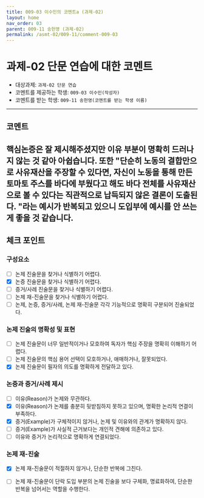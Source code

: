 ```yaml
---
title: 009-03 이수민의 코멘트a (과제-02) 
layout: home
nav_order: 03
parent: 009-11 송헌영 (과제-02)
permalink: /asmt-02/009-11/comment-009-03
---
```


# 과제-02 단문 연습에 대한 코멘트

- 대상과제: `과제-02 단문 연습`
- 코멘트를 제공하는 학생: `009-03 이수민(작성자)` 
- 코멘트를 받는 학생: `009-11 송헌영(코멘트를 받는 학생 이름)` 

---

## 코멘트

핵심논증은 잘 제시해주셨지만 이유 부분이 명확히 드러나지 않는 것 같아 아쉽습니다. 또한 "단순히 노동의 결합만으로 사유재산을 주장할 수 있다면, 자신이 노동을 통해 만든 토마토 주스를 바다에 부웠다고 해도 바다 전체를 사유재산으로 볼 수 있다는 직관적으로 납득되지 않은 결론이 도출된다. "라는 예시가 반복되고 있으니 도입부에 예시를 안 쓰는 게 좋을 것 같습니다. 
---

## 체크 포인트

### **구성요소**
- [ ] 논제 진술문을 찾거나 식별하기 어렵다.
- [x] 논증 진술문을 찾거나 식별하기 어렵다.
- [ ] 증거/사례 진술문을 찾거나 식별하기 어렵다.
- [ ] 논제 재-진술문을 찾거나 식별하기 어렵다.
- [ ] 논제, 논증, 증거/사례, 논제 재-진술문 각각 기능적으로 명확히 구분되어 진술되었다.

### **논제 진술의 명확성 및 표현**  
- [ ] 논제 진술문이 너무 일반적이거나 모호하여 독자가 핵심 주장을 명확히 이해하기 어렵다.  
- [ ] 논제 진술문의 핵심 용어 선택이 모호하거나, 애매하거나, 잘못되었다.  
- [x] 논제 진술문이 필자의 의도를 명확하게 전달하고 있다.  

### **논증과 증거/사례 제시**  
- [ ] 이유(Reason)가 논제와 무관하다.
- [x] 이유(Reason)가 논제를 충분히 뒷받침하지 못하고 있으며, 명확한 논리적 연결이 부족하다.  
- [x] 증거(Example)가 구체적이지 않거나, 논제 및 이유와의 관계가 명확하지 않다. 
- [ ] 증거(Example)가 사실적 근거보다는 개인적 견해에 의존하고 있다.  
- [ ] 이유와 증거가 논리적으로 명확하게 연결되었다.  

### **논제 재-진술**  
- [x] 논제 재-진술문이 적절하지 않거나, 단순한 반복에 그친다.   
- [ ] 논제 재-진술문이 단락 도입 부분의 논제 진술을 보다 구체화, 명료화하여, 단순한 반복을 넘어서는 역할을 수행한다.  

